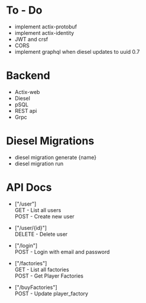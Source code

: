 # To - Do

- implement actix-protobuf
- implement actix-identity
- JWT and crsf
- CORS
- implement graphql when diesel updates to uuid 0.7

# Backend

- Actix-web
- Diesel
- pSQL
- REST api
- Grpc

# Diesel Migrations

- diesel migration generate {name}
- diesel migration run

# API Docs

- ["/user"]  
  GET - List all users  
  POST - Create new user

- ["/user/{id}"]  
  DELETE - Delete user

- ["/login"]  
  POST - Login with email and password

- ["/factories"]  
  GET - List all factories  
  POST - Get Player Factories

- ["/buyFactories"]  
  POST - Update player_factory

